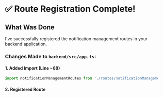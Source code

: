 # ✅ Route Registration Complete!

## What Was Done

I've successfully registered the notification management routes in your backend application.

### Changes Made to `backend/src/app.ts`:

#### 1. Added Import (Line ~68)
```typescript
import notificationManagementRoutes from './routes/notificationManagementRoutes';
```

#### 2. Registered Route